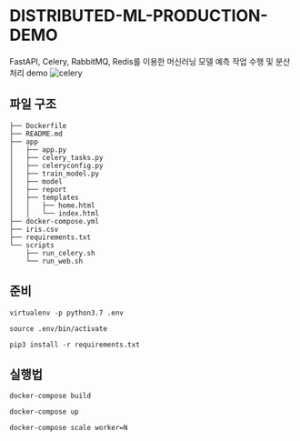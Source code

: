 # DISTRIBUTED-ML-PRODUCTION-DEMO

FastAPI, Celery, RabbitMQ, Redis를 이용한 머신러닝 모델 예측 작업 수행 및 분산 처리 demo
![celery](https://user-images.githubusercontent.com/50973416/92310540-71de4800-efea-11ea-8893-e594b211f330.png)



## 파일 구조
    ├── Dockerfile
    ├── README.md
    ├── app
    │   ├── app.py
    │   ├── celery_tasks.py
    │   ├── celeryconfig.py
    │   ├── train_model.py
    │   ├── model
    │   ├── report
    │   ├── templates
    │   │   ├── home.html
    │   │   └── index.html
    ├── docker-compose.yml
    ├── iris.csv
    ├── requirements.txt
    └── scripts
        ├── run_celery.sh
        └── run_web.sh

## 준비
    virtualenv -p python3.7 .env

    source .env/bin/activate

    pip3 install -r requirements.txt


## 실행법
    docker-compose build
    
    docker-compose up
    
    docker-compose scale worker=N
